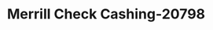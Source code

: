 ---
f_zip-code: 74955
f_state-code: OK
title: Merrill Check Cashing-20798
f_phone: 918-775-6006
f_city-only: Sallisaw
f_address: 215 S Kerr Blvd-Hwy 59 S Sallisaw
f_location-unique-id: '20798'
slug: merrill-check-cashing-20798
updated-on: '2024-05-30T13:46:58.046Z'
created-on: '2024-05-30T13:36:59.803Z'
published-on: '2024-05-30T13:54:32.469Z'
f_city-state: cms/city/sallisaw-ok.md
f_company: cms/company/merrill-check-cashing.md
f_state: cms/state/oklahoma.md
layout: '[payday-loan].html'
tags: payday-loan
---